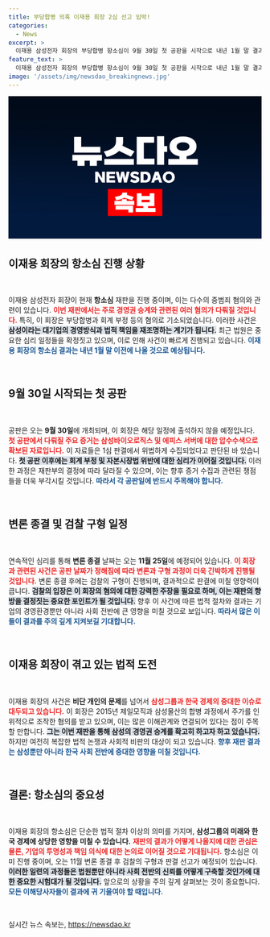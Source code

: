 ```yaml
---
title: 부당합병 의혹 이재용 회장 2심 선고 임박!
categories:
  - News
excerpt: >
  이재용 삼성전자 회장의 부당합병 항소심이 9월 30일 첫 공판을 시작으로 내년 1월 말 결과가 나올 예정이다. 1심에서 19개 혐의 무죄 판결을 받은 이 회장이 이번 재판에서 어떤 결과를 낳을지 전 세계의 주목을 받고 있다.
feature_text: >
  이재용 삼성전자 회장의 부당합병 항소심이 9월 30일 첫 공판을 시작으로 내년 1월 말 결과가 나올 예정이다. 1심에서 19개 혐의 무죄 판결을 받은 이 회장이 이번 재판에서 어떤 결과를 낳을지 전 세계의 주목을 받고 있다.
image: '/assets/img/newsdao_breakingnews.jpg'
---
```


<p><img src="/assets/img/newsdao_breakingnews.jpg" alt="firstkoreanews 속보" /></p>

<h2 data-ke-size="size26">이재용 회장의 항소심 진행 상황</h2>

<p data-ke-size="size16">&nbsp;</p>

<p>이재용 삼성전자 회장이 현재 <b>항소심</b> 재판을 진행 중이며, 이는 다수의 중범죄 혐의와 관련이 있습니다. <b><span style="color: #ee2323;">이번 재판에서는 주로 경영권 승계와 관련된 여러 혐의가 다뤄질 것입니다.</span></b> 특히, 이 회장은 부당합병과 회계 부정 등의 혐의로 기소되었습니다. 이러한 사건은 <b><span style="background-color: #21538527;">삼성이라는 대기업의 경영방식과 법적 책임을 재조명하는 계기가 됩니다.</span></b> 최근 법원은 중요한 심리 일정들을 확정짓고 있으며, 이로 인해 사건이 빠르게 진행되고 있습니다. <b><span style="color: #1a5490;">이재용 회장의 항소심 결과는 내년 1월 말 이전에 나올 것으로 예상됩니다.</span></b></p>

<p data-ke-size="size16">&nbsp;</p>

<h2 data-ke-size="size26">9월 30일 시작되는 첫 공판</h2>

<p data-ke-size="size16">&nbsp;</p>

<p>공판은 오는 <b>9월 30일</b>에 개최되며, 이 회장은 해당 일정에 출석하지 않을 예정입니다. <b><span style="color: #ee2323;">첫 공판에서 다뤄질 주요 증거는 삼성바이오로직스 및 에피스 서버에 대한 압수수색으로 확보된 자료입니다.</span></b> 이 자료들은 1심 판결에서 위법하게 수집되었다고 판단된 바 있습니다. <b><span style="background-color: #21538527;">첫 공판 이후에는 회계 부정 및 자본시장법 위반에 대한 심리가 이어질 것입니다.</span></b> 이러한 과정은 재판부의 결정에 따라 달라질 수 있으며, 이는 향후 증거 수집과 관련된 쟁점들을 더욱 부각시킬 것입니다. <b><span style="color: #1a5490;">따라서 각 공판일에 반드시 주목해야 합니다.</span></b></p>

<p data-ke-size="size16">&nbsp;</p>

<h2 data-ke-size="size26">변론 종결 및 검찰 구형 일정</h2>

<p data-ke-size="size16">&nbsp;</p>

<p>연속적인 심리를 통해 <b>변론 종결</b> 날짜는 오는 <b>11월 25일</b>에 예정되어 있습니다. <b><span style="color: #ee2323;">이 회장과 관련된 사건은 공판 날짜가 정해짐에 따라 변론과 구형 과정이 더욱 긴박하게 진행될 것입니다.</span></b> 변론 종결 후에는 검찰의 구형이 진행되며, 결과적으로 판결에 미칠 영향력이 큽니다. <b><span style="background-color: #21538527;">검찰의 입장은 이 회장의 혐의에 대한 강력한 주장을 필요로 하며, 이는 재판의 향방을 결정짓는 중요한 포인트가 될 것입니다.</span></b> 향후 이 사건에 따른 법적 절차와 결과는 기업의 경영환경뿐만 아니라 사회 전반에 큰 영향을 미칠 것으로 보입니다. <b><span style="color: #1a5490;">따라서 많은 이들이 결과를 주의 깊게 지켜보길 기대합니다.</span></b></p>

<p data-ke-size="size16">&nbsp;</p>

<h2 data-ke-size="size26">이재용 회장이 겪고 있는 법적 도전</h2>

<p data-ke-size="size16">&nbsp;</p>

<p>이재용 회장의 사건은 <b>비단 개인의 문제</b>를 넘어서 <b><span style="color: #ee2323;">삼성그룹과 한국 경제의 중대한 이슈로 대두되고 있습니다.</span></b> 이 회장은 2015년 제일모직과 삼성물산의 합병 과정에서 주가를 인위적으로 조작한 혐의를 받고 있으며, 이는 많은 이해관계와 연결되어 있다는 점이 주목할 만합니다. <b><span style="background-color: #21538527;">그는 이번 재판을 통해 삼성의 경영권 승계를 확고히 하고자 하고 있습니다.</span></b> 하지만 여전히 복잡한 법적 논쟁과 사회적 비판의 대상이 되고 있습니다. <b><span style="color: #1a5490;">향후 재판 결과는 삼성뿐만 아니라 한국 사회 전반에 중대한 영향을 미칠 것입니다.</span></b></p>

<p data-ke-size="size16">&nbsp;</p>

<h2 data-ke-size="size26">결론: 항소심의 중요성</h2>

<p data-ke-size="size16">&nbsp;</p>

<p>이재용 회장의 항소심은 단순한 법적 절차 이상의 의미를 가지며, <b>삼성그룹의 미래와 한국 경제에 상당한 영향을 미칠 수 있습니다.</b> <b><span style="color: #ee2323;">재판의 결과가 어떻게 나올지에 대한 관심은 물론, 기업의 투명성과 책임 의식에 대한 논의로 이어질 것으로 기대됩니다.</span></b> 항소심은 이미 진행 중이며, 오는 11월 변론 종결 후 검찰의 구형과 판결 선고가 예정되어 있습니다. <b><span style="background-color: #21538527;">이러한 일련의 과정들은 법원뿐만 아니라 사회 전반의 신뢰를 어떻게 구축할 것인가에 대한 중요한 시험대가 될 것입니다.</span></b> 앞으로의 상황을 주의 깊게 살펴보는 것이 중요합니다. <b><span style="color: #1a5490;">모든 이해당사자들이 결과에 귀 기울여야 할 때입니다.</span></b></p>

<p data-ke-size="size16">&nbsp;</p>
실시간 뉴스 속보는, <a href="https://newsdao.kr" rel="dofollow">https://newsdao.kr</a>


